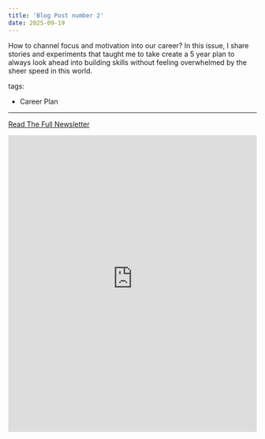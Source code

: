 ```yaml
---
title: 'Blog Post number 2'
date: 2025-09-19
---
```

How to channel focus and motivation into our career?
In this issue, I share stories and experiments that taught me to take create a 5 year plan to always look ahead into building skills without feeling overwhelmed by the sheer speed in this world.

tags:
  - Career Plan
---

[Read The Full Newsletter](https://ulysses-vazquez-newsletter.beehiiv.com/p/ulysses-newsletter-02)
<iframe src="https://ulysses-vazquez-newsletter.beehiiv.com/p/ulysses-newsletter-01" width="100%" height="600px" style="border:none;"></iframe>

